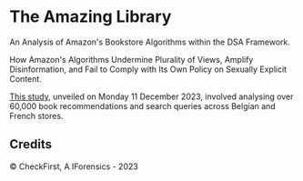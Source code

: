 # The Amazing Library

An Analysis of Amazon's Bookstore Algorithms within the DSA Framework.

How Amazon's Algorithms Undermine Plurality of Views, Amplify Disinformation, and Fail to Comply with Its Own Policy on Sexually Explicit Content.

[This study](https://checkfirst.network/the-amazing-library/), unveiled on Monday 11 December 2023, involved analysing over 60,000 book recommendations and search queries across Belgian and French stores.

## Credits

© CheckFirst, A IForensics - 2023
